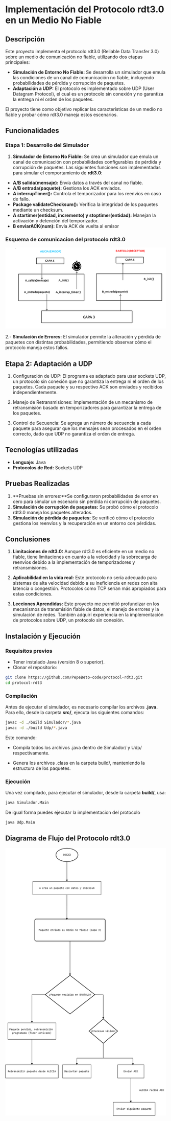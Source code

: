 # Implementación del Protocolo rdt3.0 en un Medio No Fiable

## Descripción

Este proyecto implementa el protocolo rdt3.0 (Reliable Data Transfer 3.0) sobre un medio de comunicación no fiable, utilizando dos etapas principales:

- **Simulación de Entorno No Fiable:** Se desarrolla un simulador que emula las condiciones de un canal de comunicación no fiable, incluyendo probabilidades de pérdida y corrupción de paquetes.
- **Adaptación a UDP:** El protocolo es implementado sobre UDP (User Datagram Protocol), el cual es un protocolo sin conexión y no garantiza la entrega ni el orden de los paquetes.

El proyecto tiene como objetivo replicar las características de un medio no fiable y probar cómo rdt3.0 maneja estos escenarios.

## Funcionalidades

### Etapa 1: Desarrollo del Simulador

1. **Simulador de Entorno No Fiable:**
   Se crea un simulador que emula un canal de comunicación con probabilidades configurables de pérdida y corrupción de paquetes. Las siguientes funciones son implementadas para simular el comportamiento de **rdt3.0**:

- **A/B salida(mensaje):** Envía datos a través del canal no fiable.
- **A/B entrada(paquete):** Gestiona los ACK enviados.
- **A interrupTimer():** Controla el temporizador para los reenvíos en caso de fallo.
- **Package validateChecksum():** Verifica la integridad de los paquetes mediante un checksum.
- **A startimer(entidad, incremento) y stoptimer(entidad):** Manejan la activación y detención del temporizador.
- **B enviarACK(num):** Envia ACK de vuelta al emisor

### Esquema de comunicacion del protocolo rdt3.0

![esquema de comunicacion entre el emisor y el receptor](/images/DC-rdt3.png)

2.- **Simulación de Errores:**
El simulador permite la alteración y pérdida de paquetes con distintas probabilidades, permitiendo observar cómo el protocolo maneja estos fallos.

## Etapa 2: Adaptación a UDP

1. Configuración de UDP:
   El programa es adaptado para usar sockets UDP, un protocolo sin conexión que no garantiza la entrega ni el orden de los paquetes. Cada paquete y su respectivo ACK son enviados y recibidos independientemente.

2. Manejo de Retransmisiones:
   Implementación de un mecanismo de retransmisión basado en temporizadores para garantizar la entrega de los paquetes.

3. Control de Secuencia:
   Se agrega un número de secuencia a cada paquete para asegurar que los mensajes sean procesados en el orden correcto, dado que UDP no garantiza el orden de entrega.

## Tecnologías utilizadas

- **Lenguaje:** Java
- **Protocolos de Red:** Sockets UDP

## Pruebas Realizadas

1. **Pruebas sin errores:**Se configuraron probabilidades de error en cero para simular un escenario sin pérdida ni corrupción de paquetes.
2. **Simulación de corrupción de paquetes:** Se probó cómo el protocolo rdt3.0 maneja los paquetes alterados.
3. **Simulación de pérdida de paquetes:** Se verificó cómo el protocolo gestiona los reenvíos y la recuperación en un entorno con pérdidas.

## Conclusiones

1. **Limitaciones de rdt3.0:**
   Aunque rdt3.0 es eficiente en un medio no fiable, tiene limitaciones en cuanto a la velocidad y la sobrecarga de reenvíos debido a la implementación de temporizadores y retransmisiones.

2. **Aplicabilidad en la vida real:**
   Este protocolo no sería adecuado para sistemas de alta velocidad debido a su ineficiencia en redes con alta latencia o congestión. Protocolos como TCP serían más apropiados para estas condiciones.

3. **Lecciones Aprendidas:**
   Este proyecto me permitió profundizar en los mecanismos de transmisión fiable de datos, el manejo de errores y la simulación de redes. También adquirí experiencia en la implementación de protocolos sobre UDP, un protocolo sin conexión.

## Instalación y Ejecución

### Requisitos previos

- Tener instalado Java (versión 8 o superior).
- Clonar el repositorio:

```bash
git clone https://github.com/PepeBeto-code/protocol-rdt3.git
cd protocol-rdt3
```

### Compilación

Antes de ejecutar el simulador, es necesario compilar los archivos **.java.** Para ello, desde la carpeta **src/**, ejecuta los siguientes comandos:

```bash
javac -d ./build Simulador/*.java
javac -d ./build Udp/*.java
```

Este comando:

- Compila todos los archivos .java dentro de Simulador/ y Udp/ respectivamente.

- Genera los archivos .class en la carpeta build/, manteniendo la estructura de los paquetes.

### Ejecución

Una vez compilado, para ejecutar el simulador, desde la carpeta **build/**, usa:

```bash
java Simulador.Main
```

De igual forma puedes ejecutar la implementacion del protocolo

```bash
java Udp.Main
```

## Diagrama de Flujo del Protocolo rdt3.0

![diagrama de flujo de arquitectura](/images/DF-rdt3.drawio.png)
